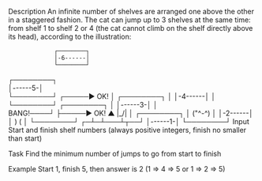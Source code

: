 Description
An infinite number of shelves are arranged one above the other in a staggered fashion.
The cat can jump up to 3 shelves at the same time: from shelf 1 to shelf 2 or 4 (the cat cannot climb on the shelf directly above its head), according to the illustration:

                 ┌────────┐
                 │-6------│
                 └────────┘
┌────────┐       
│------5-│        
└────────┘  ┌─────► OK!
│    ┌────────┐
│    │-4------│
│    └────────┘
┌────────┐  │
│------3-│  │     
BANG!────┘  ├─────► OK!
▲  |\_/|  │    ┌────────┐
│ ("^-^)  │    │-2------│
│ )   (   │    └────────┘
┌─┴─┴───┴┬──┘
│------1-│
└────────┘
Input
Start and finish shelf numbers (always positive integers, finish no smaller than start)

Task
Find the minimum number of jumps to go from start to finish

Example
Start 1, finish 5, then answer is 2 (1 => 4 => 5 or 1 => 2 => 5)